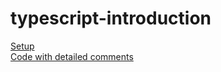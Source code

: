 # typescript-introduction


[Setup](./notes.Md) <br/>
[Code with detailed comments](./src/index.ts)
